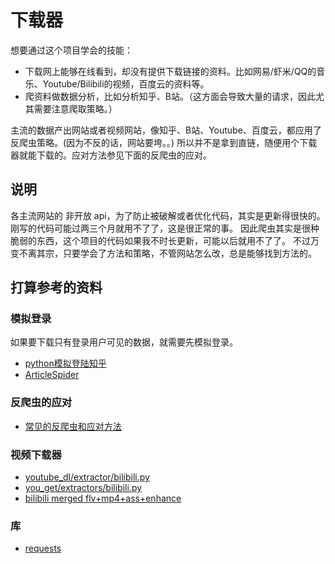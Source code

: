 # 下载器

想要通过这个项目学会的技能：
- 下载网上能够在线看到，却没有提供下载链接的资料。比如网易/虾米/QQ的音乐、Youtube/Bilibili的视频，百度云的资料等。
- 爬资料做数据分析，比如分析知乎、B站。（这方面会导致大量的请求，因此尤其需要注意爬取策略。）

主流的数据产出网站或者视频网站，像知乎、B站、Youtube、百度云，都应用了反爬虫策略。(因为不反的话，网站要垮。。)
所以并不是拿到直链，随便用个下载器就能下载的。应对方法参见下面的反爬虫的应对。

## 说明

各主流网站的 非开放 api，为了防止被破解或者优化代码，其实是更新得很快的。刚写的代码可能过两三个月就用不了了，这是很正常的事。
因此爬虫其实是很种脆弱的东西，这个项目的代码如果我不时长更新，可能以后就用不了了。
不过万变不离其宗，只要学会了方法和策略，不管网站怎么改，总是能够找到方法的。

## 打算参考的资料

### 模拟登录

如果要下载只有登录用户可见的数据，就需要先模拟登录。
- [python模拟登陆知乎](https://zhuanlan.zhihu.com/p/32898234)
- [ArticleSpider](https://github.com/mtianyan/ArticleSpider)

### 反爬虫的应对

- [常见的反爬虫和应对方法](https://zhuanlan.zhihu.com/p/20520370)

### 视频下载器

- [youtube_dl/extractor/bilibili.py](https://github.com/rg3/youtube-dl/tree/master/youtube_dl/extractor/bilibili.py)
- [you_get/extractors/bilibili.py](https://github.com/soimort/you-get/blob/develop/src/you_get/extractors/bilibili.py)
- [bilibili merged flv+mp4+ass+enhance](https://github.com/liqi0816/bilitwin)

### 库

- [requests](http://docs.python-requests.org/zh_CN/latest/index.html)



